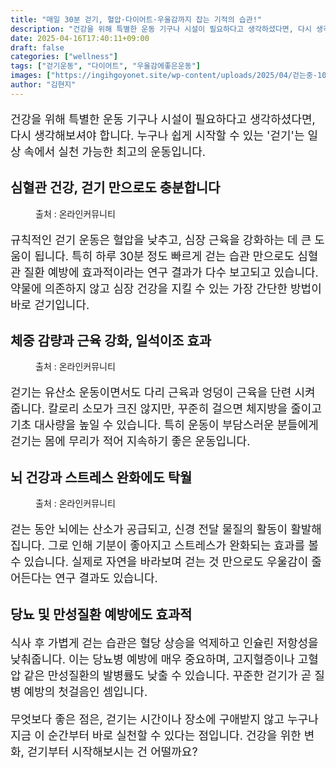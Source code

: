 ```yaml
---
title: "매일 30분 걷기, 혈압·다이어트·우울감까지 잡는 기적의 습관!"
description: "건강을 위해 특별한 운동 기구나 시설이 필요하다고 생각하셨다면, 다시 생각해보셔야 합니다. 누구나 쉽게 시작할 수 있는 '걷기'는 일상 속에서 실천 가능한 최고의 운동입니다."
date: 2025-04-16T17:40:11+09:00
draft: false
categories: ["wellness"]
tags: ["걷기운동", "다이어트", "우울감에좋은운동"]
images: ["https://ingihgoyonet.site/wp-content/uploads/2025/04/걷는중-1024x683.jpg", "https://ingihgoyonet.site/wp-content/uploads/2025/04/걷기운동-683x1024.jpg", "https://ingihgoyonet.site/wp-content/uploads/2025/04/뇌건강-2-1-1024x641.jpg"]
author: "김현지"
---
```


<p style="font-size:18px">건강을 위해 특별한 운동 기구나 시설이 필요하다고 생각하셨다면, 다시 생각해보셔야 합니다. 누구나 쉽게 시작할 수 있는 '걷기'는 일상 속에서 실천 가능한 최고의 운동입니다.</p> <h2 >심혈관 건강, 걷기 만으로도 충분합니다</h2> <figure ><img src="https://ingihgoyonet.site/wp-content/uploads/2025/04/걷는중-1024x683.jpg" alt="" style="aspect-ratio:16/9;object-fit:cover"/><figcaption >출처 : 온라인커뮤니티</figcaption></figure> <p style="font-size:18px">규칙적인 걷기 운동은 혈압을 낮추고, 심장 근육을 강화하는 데 큰 도움이 됩니다. 특히 하루 30분 정도 빠르게 걷는 습관 만으로도 심혈관 질환 예방에 효과적이라는 연구 결과가 다수 보고되고 있습니다. 약물에 의존하지 않고 심장 건강을 지킬 수 있는 가장 간단한 방법이 바로 걷기입니다.</p> <h2 >체중 감량과 근육 강화, 일석이조 효과</h2> <figure ><img src="https://ingihgoyonet.site/wp-content/uploads/2025/04/걷기운동-683x1024.jpg" alt="" style="aspect-ratio:16/9;object-fit:cover"/><figcaption >출처 : 온라인커뮤니티</figcaption></figure> <p style="font-size:18px">걷기는 유산소 운동이면서도 다리 근육과 엉덩이 근육을 단련 시켜줍니다. 칼로리 소모가 크진 않지만, 꾸준히 걸으면 체지방을 줄이고 기초 대사량을 높일 수 있습니다. 특히 운동이 부담스러운 분들에게 걷기는 몸에 무리가 적어 지속하기 좋은 운동입니다.</p> <h2 >뇌 건강과 스트레스 완화에도 탁월</h2> <figure ><img src="https://ingihgoyonet.site/wp-content/uploads/2025/04/뇌건강-2-1-1024x641.jpg" alt="" style="aspect-ratio:16/9;object-fit:cover"/><figcaption >출처 : 온라인커뮤니티</figcaption></figure> <p style="font-size:18px">걷는 동안 뇌에는 산소가 공급되고, 신경 전달 물질의 활동이 활발해집니다. 그로 인해 기분이 좋아지고 스트레스가 완화되는 효과를 볼 수 있습니다. 실제로 자연을 바라보며 걷는 것 만으로도 우울감이 줄어든다는 연구 결과도 있습니다.</p> <h2 >당뇨 및 만성질환 예방에도 효과적</h2> <p style="font-size:18px">식사 후 가볍게 걷는 습관은 혈당 상승을 억제하고 인슐린 저항성을 낮춰줍니다. 이는 당뇨병 예방에 매우 중요하며, 고지혈증이나 고혈압 같은 만성질환의 발병률도 낮출 수 있습니다. 꾸준한 걷기가 곧 질병 예방의 첫걸음인 셈입니다.</p> <p style="font-size:18px">무엇보다 좋은 점은, 걷기는 시간이나 장소에 구애받지 않고 누구나 지금 이 순간부터 바로 실천할 수 있다는 점입니다. 건강을 위한 변화, 걷기부터 시작해보시는 건 어떨까요?</p>